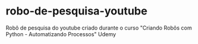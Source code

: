 # robo-de-pesquisa-youtube
Robô de pesquisa do youtube criado durante o curso "Criando Robôs com Python - Automatizando Processos" Udemy
